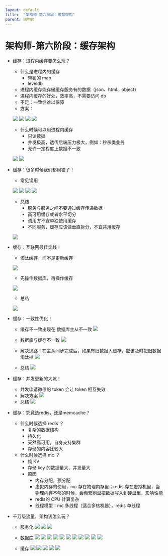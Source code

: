 ```yaml
---
layout: default
title:  "架构师-第六阶段：缓存架构"
parent: 架构师
---
```


# 架构师-第六阶段：缓存架构

- 缓存：进程内缓存要怎么玩？
	- 什么是进程内的缓存
		- 带锁的 map
		- leveldb
	- 进程内缓存能存储缓存服务有的数据（json、html、object）
	- 进程内缓存的好处，效率高，不需要访问 db
	- 不足：一致性难以保障
	- 方案：

	![](/assets/images/img/65.png)
	![](/assets/images/img/66.png)
	![](/assets/images/img/67.png)
	![](/assets/images/img/68.png)

	- 什么时候可以用进程内缓存
		- 只读数据
		- 并发极高，透传后端压力极大，例如：秒杀类业务
		- 允许一定程度上数据不一致

	![](/assets/images/img/69.png)
	![](/assets/images/img/70.png)

- 缓存：很多时候我们都用错了！
	- 常见误用
	
	![](/assets/images/img/71.png)
	![](/assets/images/img/72.png)
	![](/assets/images/img/73.png)
	![](/assets/images/img/74.png)

	- 总结
		- 服务与服务之间不要通过缓存传递数据
		- 高可用缓存或者水平切分
		- 调用方不宜单独使用缓存
		- 不同服务，缓存应该做垂直拆分，不宜共用缓存

	![](/assets/images/img/75.png) 

- 缓存：互联网最佳实践！
	- 淘汰缓存，而不是更新缓存

	![](/assets/images/img/76.png)

	- 先操作数据库，再操作缓存

	![](/assets/images/img/77.png)
	
	- 总结

	![](/assets/images/img/78.png)


- 缓存：一致性优化！
	- 缓存不一致出现在 数据库主从不一致
		![](/assets/images/img/78.png)

	- 数据库与缓存不一致
		![](/assets/images/img/80.png)

	- 解决思路：在主从同步完成后，如果有旧数据入缓存，应该及时把旧数据淘汰掉
		![](/assets/images/img/81.png)

	- 总结
		![](/assets/images/img/82.png)

- 缓存：并发更新的大坑！
	- 并发申请微信的 token 会让 token 相互失效
	- 解决方案
		![](/assets/images/img/83.png)
	- 总结
		![](/assets/images/img/84.png)

- 缓存：究竟选redis，还是memcache？
	- 什么时候选择 redis ？
		- 复杂的数据结构
		- 持久化
		- 天然高可用，自身支持集群
		- 存储的内容比较大
	- 什么时候选择 mc ？
		- 纯 KV
		- 存储 key 的数据量大、并发量大
		- 原因
			- 内存分配，预分配
			- 虚拟内存的使用，mc 存在物理内存里；redis 存在虚拟机里，当物理内存不够的时候，会频繁刷盘把数据写入到硬盘里，影响性能
			- redis的 CPU 计算复杂
			- 线程模型：mc 多线程（适合多核机器），redis 单线程

- 千万级流量，架构该怎么玩？
	- 服务化
		![](/assets/images/img/85.png)
		![](/assets/images/img/86.png)
		![](/assets/images/img/87.png)

	- 数据库
		![](/assets/images/img/88.png)
		![](/assets/images/img/89.png)
		![](/assets/images/img/90.png)
		![](/assets/images/img/91.png)
		![](/assets/images/img/92.png)
		![](/assets/images/img/93.png)
		![](/assets/images/img/94.png)
		![](/assets/images/img/95.png)
		![](/assets/images/img/96.png)
		![](/assets/images/img/97.png)
		![](/assets/images/img/98.png)

	- 缓存
		![](/assets/images/img/99.png)
		![](/assets/images/img/100.png)
		![](/assets/images/img/101.png)
		![](/assets/images/img/102.png)
		![](/assets/images/img/103.png)



